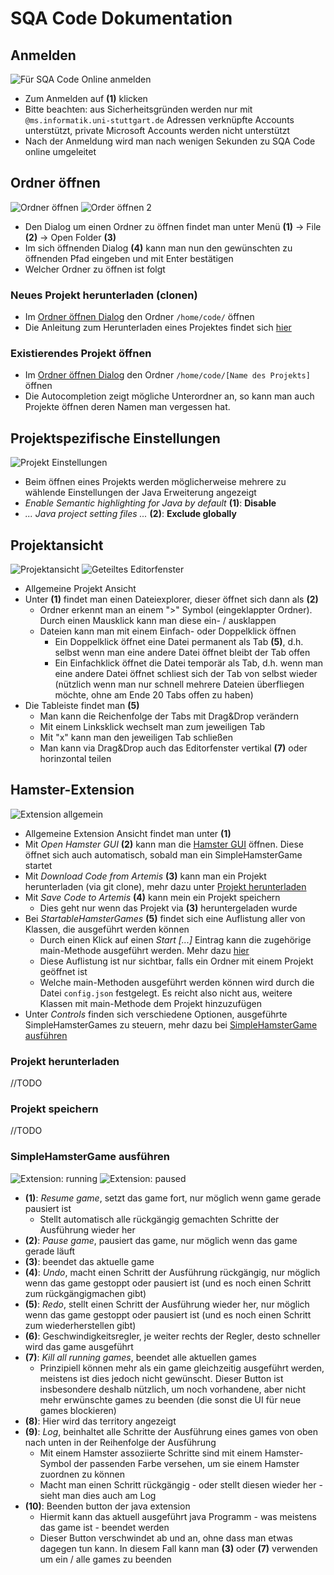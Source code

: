 # SQA Code Dokumentation

## Anmelden
![Für SQA Code Online anmelden](Images/login.png)
- Zum Anmelden auf **(1)** klicken  
- Bitte beachten: aus Sicherheitsgründen werden nur mit `@ms.informatik.uni-stuttgart.de` Adressen verknüpfte Accounts unterstützt, private Microsoft Accounts werden nicht unterstützt
- Nach der Anmeldung wird man nach wenigen Sekunden zu SQA Code online umgeleitet

## Ordner öffnen
![Ordner öffnen](Images/open_folder.png)
![Order öffnen 2](Images/open_folder_2.png)
- Den Dialog um einen Ordner zu öffnen findet man unter Menü **(1)** -> File **(2)** -> Open Folder **(3)**
- Im sich öffnenden Dialog **(4)** kann man nun den gewünschten zu öffnenden Pfad eingeben und mit Enter bestätigen
- Welcher Ordner zu öffnen ist folgt
### Neues Projekt herunterladen (clonen)
- Im [Ordner öffnen Dialog](#Ordner-öffnen) den Ordner `/home/code/` öffnen
- Die Anleitung zum Herunterladen eines Projektes findet sich [hier](#Projekt-herunterladen)

### Existierendes Projekt öffnen
- Im [Ordner öffnen Dialog](#Ordner-öffnen) den Ordner `/home/code/[Name des Projekts]` öffnen
- Die Autocompletion zeigt mögliche Unterordner an, so kann man auch Projekte öffnen deren Namen man vergessen hat.

## Projektspezifische Einstellungen
![Projekt Einstellungen](Images/open_settings.png)
- Beim öffnen eines Projekts werden möglicherweise mehrere zu wählende Einstellungen der Java Erweiterung angezeigt
- _Enable Semantic highlighting for Java by default_ **(1)**: **Disable**
- _... Java project setting files ..._ **(2)**: **Exclude globally**

## Projektansicht
![Projektansicht](Images/project_view.png)
![Geteiltes Editorfenster](Images/drag_drop.png)
- Allgemeine Projekt Ansicht
- Unter **(1)** findet man einen Dateiexplorer, dieser öffnet sich dann als **(2)**
    - Ordner erkennt man an einem ">" Symbol (eingeklappter Ordner). Durch einen Mausklick kann man diese ein- / ausklappen
    - Dateien kann man mit einem Einfach- oder Doppelklick öffnen
        - Ein Doppelklick öffnet eine Datei permanent als Tab **(5)**, d.h. selbst wenn man eine andere Datei öffnet bleibt der Tab offen
        - Ein Einfachklick öffnet die Datei temporär als Tab, d.h. wenn man eine andere Datei öffnet schliest sich der Tab von selbst wieder (nützlich wenn man nur schnell mehrere Dateien überfliegen möchte, ohne am Ende 20 Tabs offen zu haben)
- Die Tableiste findet man **(5)**
    - Man kann die Reichenfolge der Tabs mit Drag&Drop verändern
    - Mit einem Linksklick wechselt man zum jeweiligen Tab
    - Mit "x" kann man den jeweiligen Tab schließen
    - Man kann via Drag&Drop auch das Editorfenster vertikal **(7)** oder horinzontal teilen

## Hamster-Extension
![Extension allgemein](Images/extension.png)
- Allgemeine Extension Ansicht findet man unter **(1)**
- Mit _Open Hamster GUI_ **(2)** kann man die [Hamster GUI](#SimpleHamsterGame-ausführen) öffnen. Diese öffnet sich auch automatisch, sobald man ein SimpleHamsterGame startet
- Mit _Download Code from Artemis_ **(3)** kann man ein Projekt herunterladen (via git clone), mehr dazu unter [Projekt herunterladen](#Projekt-herunterladen)
- Mit _Save Code to Artemis_ **(4)** kann mein ein Projekt speichern
    - Dies geht nur wenn das Projekt via **(3)** heruntergeladen wurde
- Bei _StartableHamsterGames_ **(5)** findet sich eine Auflistung aller von Klassen, die ausgeführt werden können
    - Durch einen Klick auf einen _Start [...]_ Eintrag kann die zugehörige main-Methode ausgeführt werden. Mehr dazu [hier](#SimpleHamsterGame-ausführen)
    - Diese Auflistung ist nur sichtbar, falls ein Ordner mit einem Projekt geöffnet ist
    - Welche main-Methoden ausgeführt werden können wird durch die Datei `config.json` festgelegt. Es reicht also nicht aus, weitere Klassen mit main-Methode dem Projekt hinzuzufügen
- Unter _Controls_ finden sich verschiedene Optionen, ausgeführte SimpleHamsterGames zu steuern, mehr dazu bei [SimpleHamsterGame ausführen](#SimpleHamsterGame-ausführen)
### Projekt herunterladen
//TODO
### Projekt speichern
//TODO
### SimpleHamsterGame ausführen
![Extension: running](Images/extension_running.png)
![Extension: paused](Images/extension_paused.png)
- **(1)**: _Resume game_, setzt das game fort, nur möglich wenn game gerade pausiert ist
    - Stellt automatisch alle rückgängig gemachten Schritte der Ausführung wieder her
- **(2)**: _Pause game_, pausiert das game, nur möglich wenn das game gerade läuft
- **(3)**: beendet das aktuelle game
- **(4)**: _Undo_, macht einen Schritt der Ausführung rückgängig, nur möglich wenn das game gestoppt oder pausiert ist (und es noch einen Schritt zum rückgängigmachen gibt)
- **(5)**: _Redo_, stellt einen Schritt der Ausführung wieder her, nur möglich wenn das game gestoppt oder pausiert ist (und es noch einen Schritt zum wiederherstellen gibt)
- **(6)**: Geschwindigkeitsregler, je weiter rechts der Regler, desto schneller wird das game ausgeführt
- **(7)**: _Kill all running games_, beendet alle aktuellen games
    - Prinzipiell können mehr als ein game gleichzeitig ausgeführt werden, meistens ist dies jedoch nicht gewünscht. Dieser Button ist insbesondere deshalb nützlich, um noch vorhandene, aber nicht mehr erwünschte games zu beenden (die sonst die UI für neue games blockieren)
- **(8)**: Hier wird das territory angezeigt
- **(9)**: _Log_, beinhaltet alle Schritte der Ausführung eines games von oben nach unten in der Reihenfolge der Ausführung
    - Mit einem Hamster assoziierte Schritte sind mit einem Hamster-Symbol der passenden Farbe versehen, um sie einem Hamster zuordnen zu können
    - Macht man einen Schritt rückgängig - oder stellt diesen wieder her - sieht man dies auch am Log
- **(10)**: Beenden button der java extension
    - Hiermit kann das aktuell ausgeführt java Programm - was meistens das game ist - beendet werden
    - Dieser Button verschwindet ab und an, ohne dass man etwas dagegen tun kann. In diesem Fall kann man **(3)** oder **(7)** verwenden um ein / alle games zu beenden
